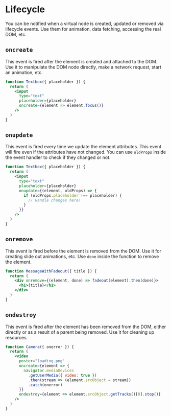 # Lifecycle

You can be notified when a virtual node is created, updated or removed via lifecycle events. Use them for animation, data fetching, accessing the real DOM, etc.

## `oncreate`

This event is fired after the element is created and attached to the DOM. Use it to manipulate the DOM node directly, make a network request, start an animation, etc.

```jsx
function Textbox({ placeholder }) {
  return (
    <input
      type="text"
      placeholder={placeholder}
      oncreate={element => element.focus()}
    />
  )
}
```

## `onupdate`

This event is fired every time we update the element attributes. This event will fire even if the attributes have not changed. You can use `oldProps` inside the event handler to check if they changed or not.

```jsx
function Textbox({ placeholder }) {
  return (
    <input
      type="text"
      placeholder={placeholder}
      onupdate={(element, oldProps) => {
        if (oldProps.placeholder !== placeholder) {
          // Handle changes here!
        }
      }}
    />
  )
}
```

## `onremove`

This event is fired before the element is removed from the DOM. Use it for creating slide out animations, etc. Use `done` inside the function to remove the element.

```jsx
function MessageWithFadeout({ title }) {
  return (
    <div onremove={(element, done) => fadeout(element).then(done)}>
      <h1>{title}</h1>
    </div>
  )
}
```

## `ondestroy`

This event is fired after the element has been removed from the DOM, either directly or as a result of a parent being removed. Use it for cleaning up resources.

```jsx
function Camera({ onerror }) {
  return (
    <video
      poster="loading.png"
      oncreate={element => {
        navigator.mediaDevices
          .getUserMedia({ video: true })
          .then(stream => (element.srcObject = stream))
          .catch(onerror)
      }}
      ondestroy={element => element.srcObject.getTracks()[0].stop()}
    />
  )
}
```
